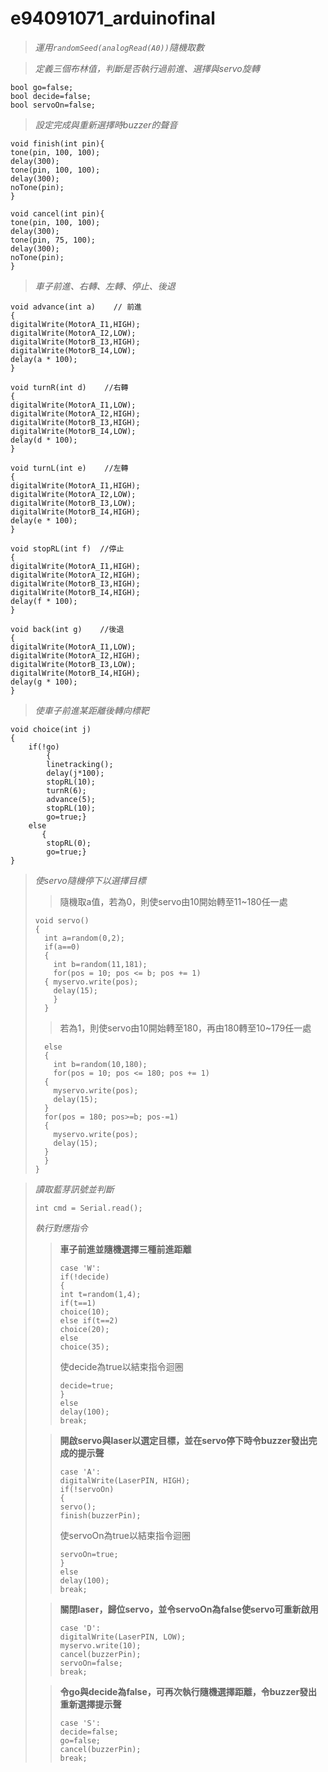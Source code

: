 # e94091071_arduinofinal
> *運用` randomSeed(analogRead(A0)) `隨機取數*

> *定義三個布林值，判斷是否執行過前進、選擇與servo旋轉*

    bool go=false;
    bool decide=false;
    bool servoOn=false;
       
> *設定完成與重新選擇時buzzer的聲音*

    void finish(int pin){
    tone(pin, 100, 100);
    delay(300);
    tone(pin, 100, 100);
    delay(300);
    noTone(pin);
    }

    void cancel(int pin){
    tone(pin, 100, 100);
    delay(300);
    tone(pin, 75, 100);
    delay(300);
    noTone(pin);
    }
    
> *車子前進、右轉、左轉、停止、後退*

    void advance(int a)    // 前進
    {
    digitalWrite(MotorA_I1,HIGH);   
    digitalWrite(MotorA_I2,LOW);
    digitalWrite(MotorB_I3,HIGH);   
    digitalWrite(MotorB_I4,LOW);
    delay(a * 100);
    }

    void turnR(int d)    //右轉
    {
    digitalWrite(MotorA_I1,LOW);    
    digitalWrite(MotorA_I2,HIGH);
    digitalWrite(MotorB_I3,HIGH);   
    digitalWrite(MotorB_I4,LOW);
    delay(d * 100);
    }

    void turnL(int e)    //左轉
    {
    digitalWrite(MotorA_I1,HIGH);   
    digitalWrite(MotorA_I2,LOW);
    digitalWrite(MotorB_I3,LOW);    
    digitalWrite(MotorB_I4,HIGH);
    delay(e * 100);
    }    

    void stopRL(int f)  //停止
    {
    digitalWrite(MotorA_I1,HIGH);   
    digitalWrite(MotorA_I2,HIGH);
    digitalWrite(MotorB_I3,HIGH);   
    digitalWrite(MotorB_I4,HIGH);
    delay(f * 100);
    }

    void back(int g)    //後退
    {
    digitalWrite(MotorA_I1,LOW);    
    digitalWrite(MotorA_I2,HIGH);
    digitalWrite(MotorB_I3,LOW);    
    digitalWrite(MotorB_I4,HIGH);
    delay(g * 100);     
    }
    
> *使車子前進某距離後轉向標靶*

    void choice(int j)
    {
        if(!go)
            {
            linetracking();
            delay(j*100);
            stopRL(10);
            turnR(6);
            advance(5);
            stopRL(10);
            go=true;}
        else
           {
            stopRL(0);
            go=true;}
    }  
    
> *使servo隨機停下以選擇目標*
>
> > 隨機取a值，若為0，則使servo由10開始轉至11~180任一處
> > 
>     void servo()  
>     {
>       int a=random(0,2);
>       if(a==0)
>       {
>         int b=random(11,181);
>         for(pos = 10; pos <= b; pos += 1) 
>       { myservo.write(pos);             
>         delay(15);
>         } 
>       }
> 
> > 若為1，則使servo由10開始轉至180，再由180轉至10~179任一處
> > 
>       else
>       {
>         int b=random(10,180);
>         for(pos = 10; pos <= 180; pos += 1) 
>       {                                  
>         myservo.write(pos);             
>         delay(15);                     
>       } 
>       for(pos = 180; pos>=b; pos-=1)      
>       {                                
>         myservo.write(pos);               
>         delay(15);                       
>       } 
>       }
>     }

> *讀取藍芽訊號並判斷*
> 
>     int cmd = Serial.read();
> *執行對應指令*
> > **車子前進並隨機選擇三種前進距離**
> > 
> >     case 'W':
> >     if(!decide)
> >     {  
> >     int t=random(1,4);
> >     if(t==1)
> >     choice(10); 
> >     else if(t==2)
> >     choice(20);
> >     else
> >     choice(35);
> >       
> > 使decide為true以結束指令迴圈
> >  
> >     decide=true;
> >     }
> >     else
> >     delay(100);  
> >     break;
> 
> > **開啟servo與laser以選定目標，並在servo停下時令buzzer發出完成的提示聲**
> >     
> >     case 'A':
> >     digitalWrite(LaserPIN, HIGH);
> >     if(!servoOn)
> >     {
> >     servo();
> >     finish(buzzerPin);
> > 使servoOn為true以結束指令迴圈
> >     
> >     servoOn=true;
> >     }     
> >     else
> >     delay(100);
> >     break;
> 
> > **關閉laser，歸位servo，並令servoOn為false使servo可重新啟用**
> > 
> >     case 'D':
> >     digitalWrite(LaserPIN, LOW);
> >     myservo.write(10);
> >     cancel(buzzerPin);
> >     servoOn=false;
> >     break;
> 
> > **令go與decide為false，可再次執行隨機選擇距離，令buzzer發出重新選擇提示聲**
> > 
> >     case 'S':
> >     decide=false;
> >     go=false;
> >     cancel(buzzerPin);
> >     break;







